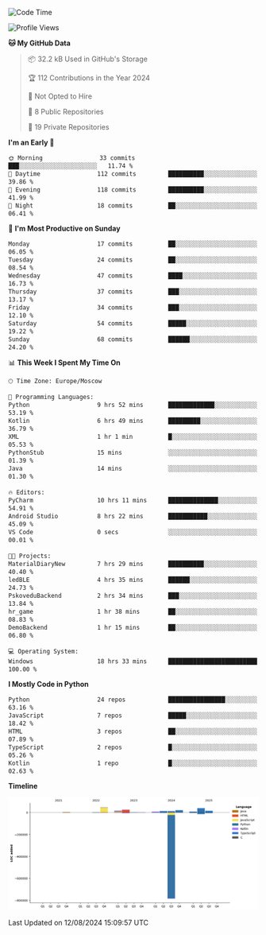 <!--START_SECTION:waka-->
![Code Time](http://img.shields.io/badge/Code%20Time-459%20hrs%2044%20mins-blue)

![Profile Views](http://img.shields.io/badge/Profile%20Views-2-blue)

**🐱 My GitHub Data** 

> 📦 32.2 kB Used in GitHub's Storage 
 > 
> 🏆 112 Contributions in the Year 2024
 > 
> 🚫 Not Opted to Hire
 > 
> 📜 8 Public Repositories 
 > 
> 🔑 19 Private Repositories 
 > 
**I'm an Early 🐤** 

```text
🌞 Morning                33 commits          ███░░░░░░░░░░░░░░░░░░░░░░   11.74 % 
🌆 Daytime                112 commits         ██████████░░░░░░░░░░░░░░░   39.86 % 
🌃 Evening                118 commits         ██████████░░░░░░░░░░░░░░░   41.99 % 
🌙 Night                  18 commits          ██░░░░░░░░░░░░░░░░░░░░░░░   06.41 % 
```
📅 **I'm Most Productive on Sunday** 

```text
Monday                   17 commits          ██░░░░░░░░░░░░░░░░░░░░░░░   06.05 % 
Tuesday                  24 commits          ██░░░░░░░░░░░░░░░░░░░░░░░   08.54 % 
Wednesday                47 commits          ████░░░░░░░░░░░░░░░░░░░░░   16.73 % 
Thursday                 37 commits          ███░░░░░░░░░░░░░░░░░░░░░░   13.17 % 
Friday                   34 commits          ███░░░░░░░░░░░░░░░░░░░░░░   12.10 % 
Saturday                 54 commits          █████░░░░░░░░░░░░░░░░░░░░   19.22 % 
Sunday                   68 commits          ██████░░░░░░░░░░░░░░░░░░░   24.20 % 
```


📊 **This Week I Spent My Time On** 

```text
🕑︎ Time Zone: Europe/Moscow

💬 Programming Languages: 
Python                   9 hrs 52 mins       █████████████░░░░░░░░░░░░   53.19 % 
Kotlin                   6 hrs 49 mins       █████████░░░░░░░░░░░░░░░░   36.79 % 
XML                      1 hr 1 min          █░░░░░░░░░░░░░░░░░░░░░░░░   05.53 % 
PythonStub               15 mins             ░░░░░░░░░░░░░░░░░░░░░░░░░   01.39 % 
Java                     14 mins             ░░░░░░░░░░░░░░░░░░░░░░░░░   01.30 % 

🔥 Editors: 
PyCharm                  10 hrs 11 mins      ██████████████░░░░░░░░░░░   54.91 % 
Android Studio           8 hrs 22 mins       ███████████░░░░░░░░░░░░░░   45.09 % 
VS Code                  0 secs              ░░░░░░░░░░░░░░░░░░░░░░░░░   00.01 % 

🐱‍💻 Projects: 
MaterialDiaryNew         7 hrs 29 mins       ██████████░░░░░░░░░░░░░░░   40.40 % 
ledBLE                   4 hrs 35 mins       ██████░░░░░░░░░░░░░░░░░░░   24.73 % 
PskoveduBackend          2 hrs 34 mins       ███░░░░░░░░░░░░░░░░░░░░░░   13.84 % 
hr_game                  1 hr 38 mins        ██░░░░░░░░░░░░░░░░░░░░░░░   08.83 % 
DemoBackend              1 hr 15 mins        ██░░░░░░░░░░░░░░░░░░░░░░░   06.80 % 

💻 Operating System: 
Windows                  18 hrs 33 mins      █████████████████████████   100.00 % 
```

**I Mostly Code in Python** 

```text
Python                   24 repos            ████████████████░░░░░░░░░   63.16 % 
JavaScript               7 repos             █████░░░░░░░░░░░░░░░░░░░░   18.42 % 
HTML                     3 repos             ██░░░░░░░░░░░░░░░░░░░░░░░   07.89 % 
TypeScript               2 repos             █░░░░░░░░░░░░░░░░░░░░░░░░   05.26 % 
Kotlin                   1 repo              █░░░░░░░░░░░░░░░░░░░░░░░░   02.63 % 
```



**Timeline**

![Lines of Code chart](https://raw.githubusercontent.com/adlemx/adlemx/main/assets/bar_graph.png)


 Last Updated on 12/08/2024 15:09:57 UTC
<!--END_SECTION:waka-->
